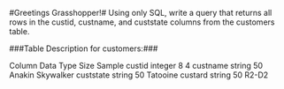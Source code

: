 #Greetings Grasshopper!# Using only SQL, write a query that returns all rows in the custid, custname, and custstate columns from the customers table.

###Table Description for customers:###

Column	Data Type	Size	Sample
custid	integer	8	4
custname	string	50	Anakin Skywalker
custstate	string	50	Tatooine
custard	string	50	R2-D2
